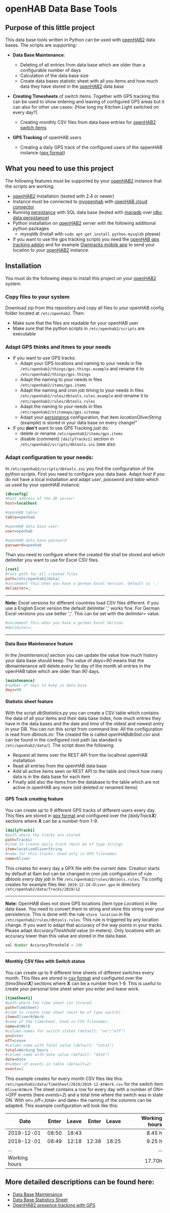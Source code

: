 # openHAB Data Base Tools

## Purpose of this little project
This data base tools written in Python can be used  with [openHAB2](https://www.openhab.org) data bases.
The scripts are supporting:

* **Data Base Maintenance**:
  * Deleting of all entries from data base which are older than a configurable number of days
  * Calculation of the data base size
  * Create data bases statistic sheet with all you items and how much data they have stored in the [openHAB2](https://www.openhab.org) data base

* **Creating Timesheets** of switch items. Together with GPS tracking this can be used to show entering and leaving of configured GPS areas but it can also for other use cases: (How long my Kitchen Light switched on every day?). 
  * Creating monthly CSV files from data base entries for [openHAB2](https://www.openhab.org) [switch items](https://www.openhab.org/docs/configuration/items.html)

* **GPS Tracking** of openHAB users
  * Creating a daily GPS track of the configured users of the oppenHAB instance ([gpx format](https://de.wikipedia.org/wiki/GPS_Exchange_Format))


## What you need to use this project
The following features must be supported by your [openHAB2](https://www.openhab.org) instance that the scripts are working.

* [openHAB2](https://www.openhab.org) installation (tested with 2.4 or newer)
* Instance must be connected to [myopenhab](https://myopenhab.org/) with [openHAB cloud connector](https://www.openhab.org/addons/integrations/openhabcloud/)
* Running [persistance](https://www.openhab.org/docs/configuration/persistence.html) with SQL data base (tested with [mariadb](https://mariadb.org/) over [jdbc data persistance](https://www.openhab.org/addons/persistence/jdbc/))
* Python installation on [openHAB2](https://www.openhab.org) server with the following additional python packages
  * mysqldb (Install with `sudo apt-get install python-mysqldb` please)
* If you want to use the gps tracking scripts you need the [openHAB gps tracking addon](https://www.openhab.org/addons/bindings/gpstracker/) and for example [Owntracks mobile app](https://owntracks.org/) to send your location to your [openHAB2](https://www.openhab.org) instance.

## Installation
You must do the following steps to install this project on your [openHAB2](https://www.openhab.org) system.

### Copy files to your system
Download zip from this repository and copy all files to your openHAB config folder located at `/etc/openhab2`. Then:
* Make sure that the files are readable for your openHAB user
* Make sure that the python scripts in `/etc/openhab2/scripts` are executable

### Adapt GPS thinks and itmes to your needs
* If you want to use GPS tracks:
  * Adapt your GPS locations and naming to your needs in file `/etc/openhab2/things/gps.things.example` and rename it to `/etc/openhab2/things/gps.things`
  * Adapt the naming to your needs in files `/etc/openhab2/items/gps.items`
  * Adapt the naming and cron job timing to your needs in files `/etc/openhab2/rules/dbtools.rules.example` and rename it to `/etc/openhab2/rules/dbtools.rules`
  * Adapt the naming to your needs in files `/etc/openhab2/stitemaps/gps.sitemap`
  * Adapt your [persistance](https://www.openhab.org/docs/configuration/persistence.html) configuration, that item *locationOliverString* (example) is stored in your data base on every change!"
* If you **don't** want to use GPS Tracking just do:
  * delete or rename `/etc/openhab2/items/gps.items`
  * disable (comment) `[dailyTracks1]` section in `/etc/openhab2/scripts/dbtools.ini` (see also 

### Adapt configuration to your needs:
In `/etc/openhab2/scripts/dbtools.ini` you find the configuration of the python scripts. First you need to configure your data base. Adapt *host* if you do not have a local installation and adapt *user*, *password* and *table* which us used by your openHAB instance:

```ini
[dbconfig]
#host address of the db server:
host=localhost      	

#openHAB table:
table=openhab   

#openHAB data base user:
user=openhab	

#openHAB data base password
password=openhab	
```
Than you need to configure where the created file shall be stored and which delimiter you want to use for Excel CSV files.

```ini
[root]
#root path for all created files
path=/etc/openhab2/data/
#uncomment this when you have a german Excel Version. default is ','
delimiter=;
```
  ---
**Note:** 
Excel versions for different countries load CSV files different. if you use a English Excel version the default delimiter ',' works fine. For German Excel versions you use better ';'. This can be set with the *delimiter=* value.

```ini
#uncomment this when you have a german Excel Version
#delimiter=;
```
---

#### Data Base Maintenance feature
In the *[maintenance]* section you can update the value how much history your data base should keep. The value of *days=90* means that the dbmaintenance will delete every 1st day of the month all entries in the openHAB table which are older than *90* days.
```ini
[maintenance]
#number of days to keep in data base
days=90
```

#### Statistic sheet feature
With the script *dbStatistics.py* you can create a CSV table which contains the data of all your items and their data base index, how much entries they have in the data bases and the date and time of the oldest and newest entry in your DB. You can run this script from command line. All the configuration is read from *dbtools.ini*. The created file is called *openHABdbStat.csv* and can be found in the configured root path (as standard is `/etc/openhab2/data/`). 
The script does the following:

* Request all items over the REST API from the localhost openHAB installation
* Read all entries from the openHAB data base
* Add all active items seen on REST API to the table and check how many data is in the data base for each item
* Finally add also the items from the database to the table which are not active in openHAB any more (old deleted or renamed items)

#### GPS Track creating feature
You can create up to 9 different GPS tracks of different users every day. This files are stored in [gpx format](https://de.wikipedia.org/wiki/GPS_Exchange_Format) and configured over the *[dailyTrack**X**]* sections where **X** can be a number from 1-9.

```ini
[dailyTrack1]
#path where the tracks are stored
path=Tracks/
#item to create daily track (must be of type string)
item=locationOliverString
#name for this tracks. Used only in GPX filenames.
name=Oliver	
```

This creates for every day a GPX file with the current date. Creation starts by default at 6am but can be changed in cron job configuration of rule *dbtools every day job* in file `/etc/openhab2/rules/dbtools.rules`. Tis config creates for example files like: `2019-12-24-Oliver.gpx` in directory `/etc/openhab2/data/Tracks/2019/12`

---
**Note:** OpenHAB does not store GPS locations (item type *Location*) in the data base. You need to convert them to string and store this string over your persistence. This is done with the rule `store location` in file `/etc/openhab2/rules/dbtools.rules`. This rule is triggered by any location change. If you want to adapt that accuracy of the way points in your tracks. Please adapt *AccuracyTheshhold* value (in meters). Only locations with an accuracy lower than this value are stored in the data base.

```javascript
val Number AccuracyThreshold = 100
```
---
#### Monthly CSV files with Switch status
You can create up to 9 different time sheets of different switches every month. This files are stored in [csv format](https://en.wikipedia.org/wiki/Comma-separated_values) and configured over the *[timeSheet**X**]* sections where **X** can be a number from 1-9. This is useful to create your personal time sheet when you enter and leave work.

```ini
[timeSheet1]
#path where the time sheet ist strored
path=TimeSheet/
#item to create time sheet (must be of type switch)
item=OliverAtWork
#name of the timesheet. Used in CSV filenames.
name=AtWork
#column names for switch states (default: "on"/"off")
on=Enter
off=Leave
#column name with Total value (default: "total")
total=Working hours
#column name with date value (default: "date")
date=Date
#number of events in table (default=2)
events=2
```

This example creates for every month CSV files like this: `/etc/openhab2/data/TimeSheet/2019/2019-12-AtWork.csv` for the switch item `OliverAtWork`
The sheet contains a row for every day with a number of ON<->OFF events (here *events=2*) and a total time where the switch was in state ON.
With on=,off=,total= and date= the naming of the columns can be adapted. This example configuration will look like this:

| Date     | Enter | Leave | Enter | Leave | Working hours |
|----------|:-------:|------:|------:|------:|------:|
| 2019-12-01 | 08:50 | 18:43 |       |       | 8.45 h |
| 2019-12-01 | 08:49 | 12:18 | 12:38 | 18:25 | 9.25 h |
| ... |  |  |       |       |... |
| Working hours |  |  |       |       | 17.70h |

## More detailed descriptions can be found here:

* [Data Base Maintenance](http://albold-home.de/openhab2-database-maintenance/)
* [Data Base Statistics Sheet](http://albold-home.de/openhab2-database-overview-sheet-creation/)
* [OpenHAB2 presence tracking with GPS](http://albold-home.de/owner-presence-tracking-with-openhab/)

